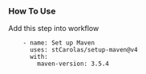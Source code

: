 ### How To Use

Add this step into workflow

```
    - name: Set up Maven
      uses: stCarolas/setup-maven@v4
      with:
        maven-version: 3.5.4
```
